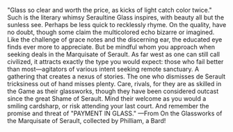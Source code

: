 "Glass so clear and worth the price, as kicks of light catch color twice."
Such is the literary whimsy Seraultine Glass inspires, with beauty all but the sunless see. Perhaps be less quick to recklessly rhyme. On the quality, have no doubt, though some claim the multicolored echo bizarre or imagined. Like the challenge of grace notes and the discerning ear, the educated eye finds ever more to appreciate. But be mindful whom you approach when seeking deals in the Marquisate of Serault. As far west as one can still call civilized, it attracts exactly the type you would expect: those who fail better than most—agitators of various intent seeking remote sanctuary. A gathering that creates a nexus of stories. The one who dismisses de Serault tricksiness out of hand misses plenty. Care, rivals, for they are as skilled in the Game as their glassworks, though they have been considered outcast since the great Shame of Serault. Mind their welcome as you would a smiling cardsharp, or risk attending your last court. And remember the promise and threat of "PAYMENT IN GLASS."
—From On the Glassworks of the Marquisate of Serault, collected by Philliam, a Bard!
